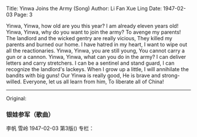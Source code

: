 Title: Yinwa Joins the Army (Song)
Author: Li Fan Xue Ling
Date: 1947-02-03
Page: 3

Yinwa, Yinwa, how old are you this year?
	I am already eleven years old!
Yinwa, Yinwa, why do you want to join the army?
	To avenge my parents!
The landlord and the wicked gentry are really vicious,
They killed my parents and burned our home.
I have hatred in my heart,
I want to wipe out all the reactionaries.
Yinwa, Yinwa, you are still young,
You cannot carry a gun or a cannon.
Yinwa, Yinwa, what can you do in the army?
	I can deliver letters and carry stretchers.
I can be a sentinel and stand guard,
I can recognize the landlord's lackeys.
When I grow up a little,
I will annihilate the bandits with big guns!
Our Yinwa is really good,
He is brave and strong-willed.
Everyone, let us all learn from him,
To liberate all of China!



<hr /> 

Original: 


### 银娃参军（歌曲）
李帆  雪岭
1947-02-03
第3版()
专栏：

